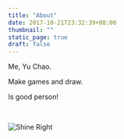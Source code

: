 ```yaml
---
title: "About"
date: 2017-10-21T23:32:39+08:00
thumbnail: ""
static_page: true
draft: false
---
```

Me, Yu Chao.

Make games and draw.

Is good person!

<br />

![Shine Right](/about/picture.png)